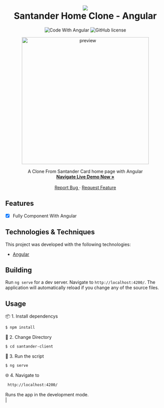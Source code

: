 <div align="center">

<h1 align="center">
 <img src="https://user-images.githubusercontent.com/45159366/101415619-1b103500-389d-11eb-83f8-74f87abf5eaf.png">
  <br />
  Santander Home Clone - Angular
</h1>

  <!-- project badges -->
  <p align="center">
 <!--
   <img 
      alt="Project programing languages count" 
      src="https://img.shields.io/github/languages/count/felipeAguiarCode/node-js-bulk-downloader?color=6A57D5"
    >
 -->
  <!--
    <img 
      alt="Last commit on GitHub" 
      src="https://img.shields.io/github/last-commit/felipeAguiarCode/node-js-bulk-downloader?color=6A57D5"
    >
  -->
    <img 
        src="https://img.shields.io/badge/Code%20With-Angular%2016-E31918?logo=angular" 
        alt="Code With Angular">
   	<img 
      alt="GitHub license" 
      src="https://img.shields.io/github/license/felipeAguiarCode/angular-santander-home-clone?color=E31918"
    >
  </p> 

<div align="center">
  	<a href="#">
      <img src=".github/assets/preview.png" width="400" alt="preview" />
  	</a>
</div>

  <!-- project description and menu -->
  <p align="center">
      A Clone From Santander Card home page with Angular
    <br />
    <a 
      href="## Usage">
      <strong>Navigate Live Demo Now »</strong>
    </a>
    <br />
    <br />
    <a 
      href="https://github.com/felipeAguiarCode/
		angular-santander-home-clone/issues">
      Report Bug
    </a>
    ·
    <a 
      href="https://github.com/felipeAguiarCode/
			angular-santander-home-clone/issues/new">
      Request Feature
    </a>
  </p>
</div>

## Features
- [x] Fully Component With Angular

## Technologies & Techniques

This project was developed with the following technologies:
-   [Angular](https://angular.io)


## Building

Run `ng serve` for a dev server. Navigate to `http://localhost:4200/`. The application will automatically reload if you change any of the source files.

## Usage

📦 1. Install dependencys

```bash
$ npm install
```

📁 2. Change Directory

```bash
$ cd santander-client
```

🔧 3. Run the script

```bash
$ ng serve
```

🌐 4. Navigate to

```bash 
 http://localhost:4200/
```
Runs the app in the development mode.<br/>
                                         |
